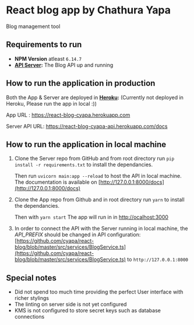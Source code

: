 # React blog app by Chathura Yapa

Blog management tool

## Requirements to run 
- **NPM Version** atleast `6.14.7`
- **[API Server](https://github.com/cyapa/react-blog-api):** The Blog API up and running


## How to run the application in production

Both the App & Server are deployed in **[Heroku](http://www.heroku.com/):** (Currently not deployed in Heroku, Please run the app in local :))

App URL : https://react-blog-cyapa.herokuapp.com

Server API URL: https://react-blog-cyapa-api.herokuapp.com/docs



## How to run the application in local machine

1. Clone the Server repo from GitHub and from root directory run `pip install -r requirements.txt` to install the dependancies. 

    Then run `uvicorn main:app --reload` to host the API in local machine. The documentation is available on [http://127.0.0.1:8000/docs](http://127.0.0.1:8000/docs)

2. Clone the App repo from Github and in root directory run `yarn` to install the dependancies. 

    Then with `yarn start` The app will run in in [http://ocalhost:3000](http://ocalhost:3000)

3. In order to connect the API with the Server running in local machine, the *API_PREFIX* should be changed in API configuration: [https://github.com/cyapa/react-blog/blob/master/src/services/BlogService.ts](https://github.com/cyapa/react-blog/blob/master/src/services/BlogService.ts) to `http://127.0.0.1:8000`


## Special notes

 - Did not spend too much time providing the perfect User interface with richer stylings
 - The linting on server side is not yet configured
 - KMS is not configured to store secret keys such as database connections


